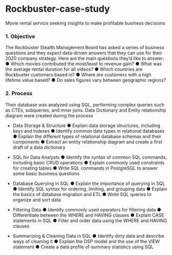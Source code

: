 # Rockbuster-case-study
Movie rental service seeking insights to make profitable business decisions 

### 1. Objective 

The Rockbuster Stealth Management Board has asked a series of business questions and
they expect data-driven answers that they can use for their 2020 company strategy. Here are
the main questions they’d like to answer:
● Which movies contributed the most/least to revenue gain?
● What was the average rental duration for all videos?
● Which countries are Rockbuster customers based in?
● Where are customers with a high lifetime value based?
● Do sales figures vary between geographic regions?


### 2. Process 
Their database was analyzed using SQL, performing complex queries such as CTEs, subqueries, and inner joins. 
Data Dictionary and Entity relationship diagram were created during the process
- Data Storage & Structure
● Explain data storage structures, including keys and indexes
● Identify common data types in relational databases
● Explain the different types of relational database schemas and their components
● Extract an entity relationship diagram and create a first draft of a data dictionary

- SQL for Data Analysts
● Identify the syntax of common SQL commands, including basic CRUD operations
● Explain commonly used constraints for creating tables
● Write SQL commands in PostgreSQL to answer some basic business questions

- Database Querying in SQL
● Explain the importance of querying in SQL
● Identify SQL syntax for ordering, limiting, and grouping data
● Explain the basics of database migration and ETL
● Write SQL queries to organize and sort data

- Filtering Data
● Identify commonly used operators for filtering data
● Differentiate between the WHERE and HAVING clauses
● Explain CASE statements in SQL
● Filter and order data using the WHERE and HAVING clauses

- Summarizing & Cleaning Data in SQL
● Identify dirty data and describe ways of cleaning it
● Explain the DSP model and the use of the VIEW statement
● Create a data profile of summary statistics using SQL
